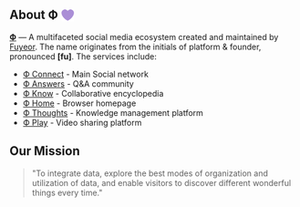 ## About Ф <img src="https://raw.githubusercontent.com/twitter/twemoji/refs/heads/master/assets/svg/1f49c.svg" style="vertical-align:middle;height:1.05em;width:auto;display:inline-block;margin:0px 0.05em;position:relative;top:-0.1em;" alt="💜">

[**Ф**](https://www.fuyeor.com) — A multifaceted social media ecosystem created and maintained by [Fuyeor](https://www.fuyeor.com/@Fuyeor). The name originates from the initials of platform & founder, pronounced **[fu]**. The services include:

*   [Ф Connect](https://www.fuyeor.com) - Main Social network
*   [Ф Answers](https://answers.fuyeor.com) - Q&A community
*   [Ф Know](https://know.fuyeor.com) - Collaborative encyclopedia
*   [Ф Home](https://search.fuyeor.com) - Browser homepage
*   [Ф Thoughts](https://thoughts.fuyeor.com) - Knowledge management platform
*   [Ф Play](https://play.fuyeor.com) - Video sharing platform

## Our Mission

> "To integrate data, explore the best modes of organization and utilization of data, and enable visitors to discover different wonderful things every time."
